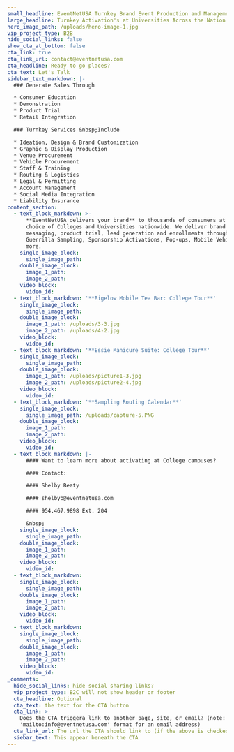 ```yaml
---
small_headline: EventNetUSA Turnkey Brand Event Production and Management
large_headline: Turnkey Activation's at Universities Across the Nation
hero_image_path: /uploads/hero-image-1.jpg
vip_project_type: B2B
hide_social_links: false
show_cta_at_bottom: false
cta_link: true
cta_link_url: contact@eventnetusa.com
cta_headline: Ready to go places?
cta_text: Let's Talk
sidebar_text_markdown: |-
  ### Generate Sales Through

  * Consumer Education
  * Demonstration
  * Product Trial
  * Retail Integration

  ### Turnkey Services &nbsp;Include

  * Ideation, Design & Brand Customization
  * Graphic & Display Production
  * Venue Procurement
  * Vehicle Procurement
  * Staff & Training
  * Routing & Logistics
  * Legal & Permitting
  * Account Management
  * Social Media Integration
  * Liability Insurance
content_section:
  - text_block_markdown: >-
      **EventNetUSA delivers your brand** to thousands of consumers at your
      choice of Colleges and Universities nationwide. We deliver brand
      messaging, product trial, lead generation and enrollments through
      Guerrilla Sampling, Sponsorship Activations, Pop-ups, Mobile Vehicles and
      more.
    single_image_block:
      single_image_path:
    double_image_block:
      image_1_path:
      image_2_path:
    video_block:
      video_id:
  - text_block_markdown: '**Bigelow Mobile Tea Bar: College Tour**'
    single_image_block:
      single_image_path:
    double_image_block:
      image_1_path: /uploads/3-3.jpg
      image_2_path: /uploads/4-2.jpg
    video_block:
      video_id:
  - text_block_markdown: '**Essie Manicure Suite: College Tour**'
    single_image_block:
      single_image_path:
    double_image_block:
      image_1_path: /uploads/picture1-3.jpg
      image_2_path: /uploads/picture2-4.jpg
    video_block:
      video_id:
  - text_block_markdown: '**Sampling Routing Calendar**'
    single_image_block:
      single_image_path: /uploads/capture-5.PNG
    double_image_block:
      image_1_path:
      image_2_path:
    video_block:
      video_id:
  - text_block_markdown: |-
      #### Want to learn more about activating at College campuses?

      #### Contact:

      #### Shelby Beaty

      #### shelbyb@eventnetusa.com

      #### 954.467.9898 Ext. 204

      &nbsp;
    single_image_block:
      single_image_path:
    double_image_block:
      image_1_path:
      image_2_path:
    video_block:
      video_id:
  - text_block_markdown:
    single_image_block:
      single_image_path:
    double_image_block:
      image_1_path:
      image_2_path:
    video_block:
      video_id:
  - text_block_markdown:
    single_image_block:
      single_image_path:
    double_image_block:
      image_1_path:
      image_2_path:
    video_block:
      video_id:
_comments:
  hide_social_links: hide social sharing links?
  vip_project_type: B2C will not show header or footer
  cta_headline: Optional
  cta_text: the text for the CTA button
  cta_link: >-
    Does the CTA triggera link to another page, site, or email? (note: use
    'mailto:info@eventnetusa.com' format for an email address)
  cta_link_url: The url the CTA should link to (if the above is checked)
  siebar_text: This appear beneath the CTA
---
```

